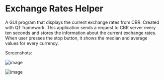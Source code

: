 # Exchange Rates Helper
A GUI program that displays the current exchange rates from CBR. Created with QT framework.
This application sends a request to CBR server every ten seconds and stores the information about the current exchange rates.
When user presses the stop button, it shows the median and average values for every currency. 

Screenshots:


![image](https://user-images.githubusercontent.com/65599826/184525019-0ddad44d-49ea-413c-909f-6c3c6c2f8aec.png)

![image](https://user-images.githubusercontent.com/65599826/184525008-1b87233e-c51f-42eb-8752-bced96805660.png)

